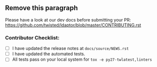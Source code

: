 ## Remove this paragraph

Please have a look at our dev docs before submitting your PR:
https://github.com/twisted/ldaptor/blob/master/CONTRIBUTING.rst


### Contributor Checklist:

* [ ] I have updated the release notes at `docs/source/NEWS.rst` 
* [ ] I have updated the automated tests.
* [ ] All tests pass on your local system for `tox -e py27-twlatest,linters`
